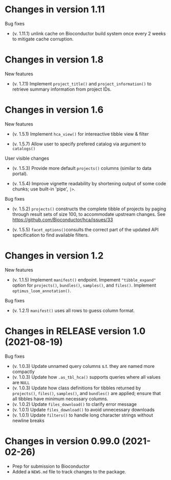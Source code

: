 # Changes in version 1.11

Bug fixes

- (v. 1.11.1) unlink cache on Bioconductor build system once every 2
  weeks to mitigate cache corruption.

# Changes in version 1.8

New features

- (v. 1.7.1) Implement `project_title()` and `project_information()`
  to retrieve summary information from project IDs.

# Changes in version 1.6

New features

+ (v. 1.5.1) Implement `hca_view()` for intereactive tibble view & filter

+ (v. 1.5.7) Allow user to specify prefered catalog via argument to
  `catalogs()`

User visible changes

+ (v. 1.5.3) Provide more default `projects()` columns (similar to
  data portal).

+ (v. 1.5.4) Improve vignette readability by shortening output of some
  code chunks; use built-in 'pipe', `|>`.

Bug fixes

+ (v. 1.5.2) `projects()` constructs the complete tibble of projects
  by paging through result sets of size 100, to accommodate upstream
  changes. See https://github.com/Bioconductor/hca/issues/33

+ (v. 1.5.5) `facet_options()`consults the correct part of the updated
  API specification to find available filters.

# Changes in version 1.2

New features

+ (v. 1.1.5) Implement `manifest()` endpoint. Impement `"tibble_expand"`
  option for `projects()`, `bundles()`, `samples()`, and `files()`. Implement
  `optimus_loom_annotation()`.

Bug fixes

+ (v. 1.2.1) `manifest()` uses all rows to guess column format.

# Changes in RELEASE version 1.0 (2021-08-19)

Bug fixes

+ (v. 1.0.3) Update unnamed query columns s.t. they are named more compactly
+ (v. 1.0.3) Update how `.as_tbl_hca()` supports queries where
  all values are `NULL`
+ (v. 1.0.3) Update how class definitions for tibbles returned by
  `projects()`, `files()`, `samples()`, and `bundles()` are applied;
  ensure that all tibbles have minimum necessary columns.
+ (v. 1.0.2) Update `files_download()` to clarify error message
+ (v. 1.0.1) Update `files_download()` to avoid unnecessary downloads
+ (v. 1.0.1) Update `filters()` to handle long character strings
  without newline breaks

# Changes in version 0.99.0 (2021-02-26)

+ Prep for submission to Bioconductor
+ Added a `NEWS.md` file to track changes to the package.
